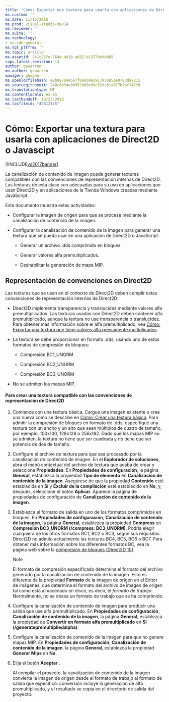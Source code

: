 ```yaml
---
title: 'Cómo: Exportar una textura para usarla con aplicaciones de Direct2D o Javascript | Microsoft Docs'
ms.custom: ''
ms.date: 11/15/2016
ms.prod: visual-studio-dev14
ms.reviewer: ''
ms.suite: ''
ms.technology:
- vs-ide-general
ms.tgt_pltfrm: ''
ms.topic: article
ms.assetid: 241c25fe-764e-4e1b-ad32-b1377dcbb605
caps.latest.revision: 13
author: gewarren
ms.author: gewarren
manager: ghogen
ms.openlocfilehash: e2b08760e567f6e000e191703695ee0703da7215
ms.sourcegitcommit: 240c8b34e80952d00e90c52dcb1a077b9aff47f6
ms.translationtype: MT
ms.contentlocale: es-ES
ms.lasthandoff: 10/23/2018
ms.locfileid: "49812145"
---
```

# <a name="how-to-export-a-texture-for-use-with-direct2d-or-javascipt-apps"></a>Cómo: Exportar una textura para usarla con aplicaciones de Direct2D o Javascipt
[!INCLUDE[vs2017banner](../includes/vs2017banner.md)]

La canalización de contenido de imagen puede generar texturas compatibles con las convenciones de representación internas de Direct2D. Las texturas de esta clase son adecuadas para su uso en aplicaciones que usan Direct2D y en aplicaciones de la Tienda Windows creadas mediante JavaScript.  
  
 Este documento muestra estas actividades:  
  
-   Configurar la imagen de origen para que se procese mediante la canalización de contenido de la imagen.  
  
-   Configurar la canalización de contenido de la imagen para generar una textura que se pueda usar en una aplicación de Direct2D o JavaScript.  
  
    -   Generar un archivo .dds comprimido en bloques.  
  
    -   Generar valores alfa premultiplicados.  
  
    -   Deshabilitar la generación de mapa MIP.  
  
## <a name="rendering-conventions-in-direct2d"></a>Representación de convenciones en Direct2D  
 Las texturas que se usan en el contexto de Direct2D deben cumplir estas convenciones de representación internas de Direct2D:  
  
-   Direct2D implementa transparencia y translucidez mediante valores alfa premultiplicados. Las texturas usadas con Direct2D deben contener alfa premultiplicado, aunque la textura no use transparencia o translucidez. Para obtener más información sobre el alfa premultiplicado, vea [Cómo: Exportar una textura que tiene valores alfa previamente multiplicados](../designers/how-to-export-a-texture-that-has-premultiplied-alpha.md).  
  
-   La textura se debe proporcionar en formato .dds, usando uno de estos formatos de compresión de bloques:  
  
    -   Compresión BC1_UNORM  
  
    -   Compresión BC2_UNORM  
  
    -   Compresión BC3_UNORM  
  
-   No se admiten los mapas MIP.  
  
#### <a name="to-create-a-texture-thats-compatible-with-direct2d-rendering-conventions"></a>Para crear una textura compatible con las convenciones de representación de Direct2D  
  
1. Comience con una textura básica. Cargue una imagen existente o cree una nueva como se describe en [Cómo: Crear una textura básica](../designers/how-to-create-a-basic-texture.md). Para admitir la compresión de bloques en formato de .dds, especifique una textura con un ancho y un alto que sean múltiplos de cuatro de tamaño, por ejemplo, 100x100, 128x128 o 256x192. Dado que los mapas MIP no se admiten, la textura no tiene que ser cuadrada y no tiene que ser potencia de dos de tamaño.  
  
2. Configure el archivo de textura para que sea procesado por la canalización de contenido de imagen. En el **Explorador de soluciones**, abra el menú contextual del archivo de textura que acaba de crear y seleccione **Propiedades**. En **Propiedades de configuración**, la página **General**, establezca la propiedad **Tipo de elemento** en **Canalización de contenido de la imagen**. Asegúrese de que la propiedad **Contenido** esté establecida en **Sí** y **Excluir de la compilación** esté establecido en **No**, y, después, seleccione el botón **Aplicar**. Aparece la página de propiedades de configuración de **Canalización de contenido de la imagen**.  
  
3. Establezca el formato de salida en uno de los formatos comprimidos en bloques. En **Propiedades de configuración**, **Canalización de contenido de la imagen**, la página **General**, establezca la propiedad **Compress** en **Compresión BC3_UNORM (/compress: BC3_UNORM)**. Podría elegir cualquiera de los otros formatos BC1, BC2 o BC3, según sus requisitos. Direct2D no admite actualmente las texturas BC4, BC5, BC6 o BC7. Para obtener más información sobre los diferentes formatos BC, vea la página web sobre la [compresión de bloques (Direct3D 10)](http://msdn.microsoft.com/library/windows/desktop/bb694531.aspx).  
  
   > [!NOTE]
   >  El formato de compresión especificado determina el formato del archivo generado por la canalización de contenido de la imagen. Esto es diferente de la propiedad **Formato** de la imagen de origen en el Editor de imágenes, que determina el formato del archivo de imagen de origen tal como está almacenado en disco, es decir, el *formato de trabajo*. Normalmente, no se desea un formato de trabajo que se ha comprimido.  
  
4. Configure la canalización de contenido de imagen para producir una salida que use alfa premultiplicado. En **Propiedades de configuración**, **Canalización de contenido de la imagen**, la página **General**, establezca la propiedad de **Convertir en formato alfa premultiplicado** en **Sí (/generatepremultipliedalpha)**.  
  
5. Configure la canalización de contenido de la imagen para que no genere mapas MIP. En **Propiedades de configuración**, **Canalización de contenido de la imagen**, la página **General**, establezca la propiedad **Generar Mips** en **No**.  
  
6. Elija el botón **Aceptar** .  
  
   Al compilar el proyecto, la canalización de contenido de la imagen convierte la imagen de origen desde el formato de trabajo al formato de salida que especificó: conversión incluye la generación de alfa premultiplicado, y el resultado se copia en el directorio de salida del proyecto.



